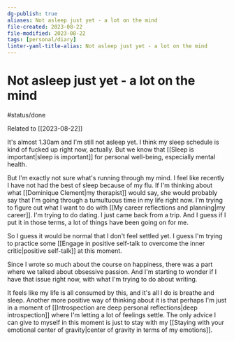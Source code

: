 ```yaml
---
dg-publish: true
aliases: Not asleep just yet - a lot on the mind
file-created: 2023-08-22
file-modified: 2023-08-22
tags: [personal/diary]
linter-yaml-title-alias: Not asleep just yet - a lot on the mind
---
```


# Not asleep just yet - a lot on the mind

#status/done

Related to [[2023-08-22]]

It's almost 1.30am and I'm still not asleep yet. I think my sleep schedule is kind of fucked up right now, actually. But we know that [[Sleep is important|sleep is important]] for personal well-being, especially mental health.

But I'm exactly not sure what's running through my mind. I feel like recently I have not had the best of sleep because of my flu.  If I'm thinking about what [[Dominique Clement|my therapist]] would say, she would probably say that I'm going through a tumultuous time in my life right now. I'm trying to figure out what I want to do with [[My career reflections and planning|my career]]. I'm trying to do dating. I just came back from a trip. And I guess if I put it in those terms, a lot of things have been going on for me.

So I guess it would be normal that I don't feel settled yet. I guess I'm trying to practice some [[Engage in positive self-talk to overcome the inner critic|positive self-talk]] at this moment.

Since I wrote so much about the course on happiness, there was a part where we talked about obsessive passion. And I'm starting to wonder if I have that issue right now, with what I'm trying to do about writing.

It feels like my life is all consumed by this, and it's all I do is breathe and sleep. Another more positive way of thinking about it is that perhaps I'm just in a moment of [[Introspection are deep personal reflections|deep introspection]] where I'm letting a lot of feelings settle. The only advice I can give to myself in this moment is just to stay with my [[Staying with your emotional center of gravity|center of gravity in terms of my emotions]].

